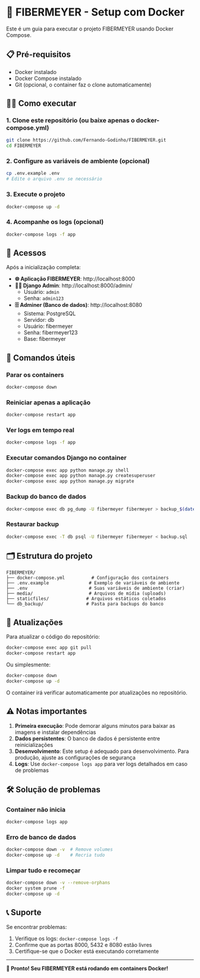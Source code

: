 # 🚀 FIBERMEYER - Setup com Docker

Este é um guia para executar o projeto FIBERMEYER usando Docker Compose.

## 📋 Pré-requisitos

- Docker instalado
- Docker Compose instalado
- Git (opcional, o container faz o clone automaticamente)

## 🏃‍♂️ Como executar

### 1. Clone este repositório (ou baixe apenas o docker-compose.yml)

```bash
git clone https://github.com/Fernando-Godinho/FIBERMEYER.git
cd FIBERMEYER
```

### 2. Configure as variáveis de ambiente (opcional)

```bash
cp .env.example .env
# Edite o arquivo .env se necessário
```

### 3. Execute o projeto

```bash
docker-compose up -d
```

### 4. Acompanhe os logs (opcional)

```bash
docker-compose logs -f app
```

## 📱 Acessos

Após a inicialização completa:

- **🌐 Aplicação FIBERMEYER**: http://localhost:8000
- **👨‍💼 Django Admin**: http://localhost:8000/admin/
  - Usuário: `admin`
  - Senha: `admin123`
- **🗄️ Adminer (Banco de dados)**: http://localhost:8080
  - Sistema: PostgreSQL
  - Servidor: db
  - Usuário: fibermeyer
  - Senha: fibermeyer123
  - Base: fibermeyer

## 🔧 Comandos úteis

### Parar os containers
```bash
docker-compose down
```

### Reiniciar apenas a aplicação
```bash
docker-compose restart app
```

### Ver logs em tempo real
```bash
docker-compose logs -f app
```

### Executar comandos Django no container
```bash
docker-compose exec app python manage.py shell
docker-compose exec app python manage.py createsuperuser
docker-compose exec app python manage.py migrate
```

### Backup do banco de dados
```bash
docker-compose exec db pg_dump -U fibermeyer fibermeyer > backup_$(date +%Y%m%d_%H%M%S).sql
```

### Restaurar backup
```bash
docker-compose exec -T db psql -U fibermeyer fibermeyer < backup.sql
```

## 🗂️ Estrutura do projeto

```
FIBERMEYER/
├── docker-compose.yml          # Configuração dos containers
├── .env.example               # Exemplo de variáveis de ambiente
├── .env                       # Suas variáveis de ambiente (criar)
├── media/                     # Arquivos de mídia (uploads)
├── staticfiles/              # Arquivos estáticos coletados
└── db_backup/                # Pasta para backups do banco
```

## 🔄 Atualizações

Para atualizar o código do repositório:

```bash
docker-compose exec app git pull
docker-compose restart app
```

Ou simplesmente:

```bash
docker-compose down
docker-compose up -d
```

O container irá verificar automaticamente por atualizações no repositório.

## ⚠️ Notas importantes

1. **Primeira execução**: Pode demorar alguns minutos para baixar as imagens e instalar dependências
2. **Dados persistentes**: O banco de dados é persistente entre reinicializações
3. **Desenvolvimento**: Este setup é adequado para desenvolvimento. Para produção, ajuste as configurações de segurança
4. **Logs**: Use `docker-compose logs app` para ver logs detalhados em caso de problemas

## 🛠️ Solução de problemas

### Container não inicia
```bash
docker-compose logs app
```

### Erro de banco de dados
```bash
docker-compose down -v  # Remove volumes
docker-compose up -d    # Recria tudo
```

### Limpar tudo e recomeçar
```bash
docker-compose down -v --remove-orphans
docker system prune -f
docker-compose up -d
```

## 📞 Suporte

Se encontrar problemas:
1. Verifique os logs: `docker-compose logs -f`
2. Confirme que as portas 8000, 5432 e 8080 estão livres
3. Certifique-se que o Docker está executando corretamente

---

**🎉 Pronto! Seu FIBERMEYER está rodando em containers Docker!**